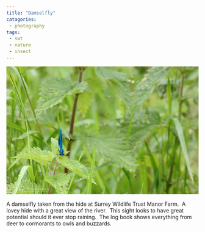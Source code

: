 ```yaml
---
title: "Damselfly"
catagories:
 - photography
tags:
 - swt
 - nature
 - insect
---
```


<img class="padded center"
		alt="Damselfly"
		src="/images/2012-06-22-damselfly/DSC_0025.jpg" />

A damselfly taken from the hide at Surrey Wildlife Trust Manor Farm.  A lovey hide with a great view of the river.  This sight looks to have great potential should it ever stop raining.  The log book shows everything from deer to cormorants to owls and buzzards.

